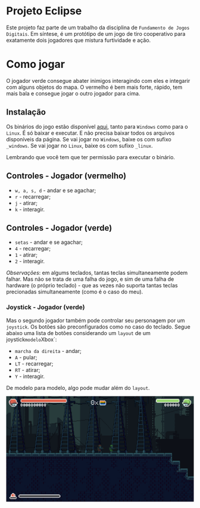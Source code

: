# Projeto Eclipse
Este projeto faz parte de um trabalho da disciplina de `Fundamento de Jogos Digitais`.
Em síntese, é um protótipo de um jogo de tiro cooperativo para exatamente dois jogadores que mistura furtividade e ação.

# Como jogar
O jogador verde consegue abater inimigos interagindo com eles e integarir com alguns objetos do mapa. O vermelho é bem mais forte, rápido, tem mais bala e consegue jogar o outro jogador para cima.

## Instalação
Os binários do jogo estão disponível [aqui](https://github.com/L-Marcel/Projeto-Eclipse/releases/tag/1.0.0), tanto para `Windows` como para o `Linux`. É só baixar e executar. E não precisa baixar todos os arquivos disponíveis da página. Se vai jogar no `Windows`, baixe os com sufixo `_windows`. Se vai jogar no `Linux`, baixe os com sufixo `_linux`.

Lembrando que você tem que ter permissão para executar o binário.

## Controles - Jogador (vermelho)
- `w, a, s, d` - andar e se agachar;
- `r` - recarregar;
- `j` - atirar;
- `k` - interagir.

## Controles - Jogador (verde)
- `setas` - andar e se agachar;
- `4` - recarregar;
- `1` - atirar;
- `2` - interagir.

*Observações*: em algums teclados, tantas teclas simultaneamente podem falhar. Mas não se trata de uma falha do jogo, e sim de uma falha de hardware (o próprio teclado) ­- que as vezes não suporta tantas teclas precionadas simultaneamente (como é o caso do meu).

### Joystick - Jogador (verde)
Mas o segundo jogador também pode controlar seu personagem por um `joystick`. Os botões são preconfigurados como no caso do teclado. Segue abaixo uma lista de botões considerando um `layout` de um joystick` modelo `Xbox`:

- `marcha da direita` - andar;
- `A` - pular;
- `LT` - recarregar;
- `RT` - atirar;
- `Y` - interagir.

De modelo para modelo, algo pode mudar além do `layout`.

![alt text](assets/image.png)